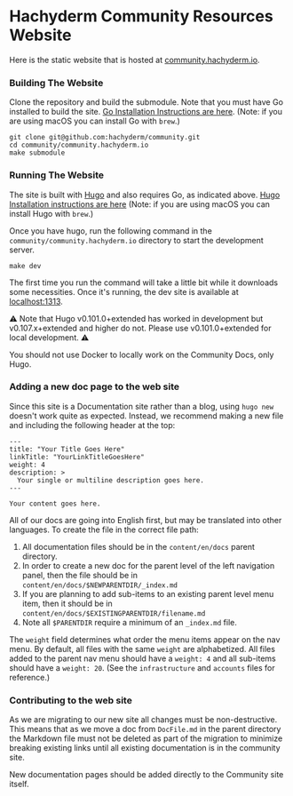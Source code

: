 # Hachyderm Community Resources Website

Here is the static website that is hosted at [community.hachyderm.io](https://community.hachyderm.io).

### Building The Website

Clone the repository and build the submodule. Note that you must have
Go installed to build the site. [Go Installation Instructions are here](https://go.dev/doc/install). (Note: if you are using macOS you can install Go with `brew`.)

```
git clone git@github.com:hachyderm/community.git
cd community/community.hachyderm.io
make submodule
```

### Running The Website

The site is built with [Hugo](https://gohugo.io/) and also requires Go, as indicated above. [Hugo Installation instructions are
here](https://gohugo.io/installation/) (Note: if you
are using macOS you can install Hugo with `brew`.)

Once you have hugo, run the following command in the `community/community.hachyderm.io` directory to start the development server.

```
make dev
```

The first time you run the command will take a little bit while it downloads some necessities. Once it's running, the dev site is available at [localhost:1313](http://localhost:1313/).

⚠️ Note that Hugo v0.101.0+extended has worked in development but
v0.107.x+extended and higher do not. Please use v0.101.0+extended
for local development. ⚠️

You should not use Docker to locally work on the Community Docs,
only Hugo.

### Adding a new doc page to the web site

Since this site is a Documentation site rather than a blog, using
`hugo new` doesn't work quite as expected. Instead, we recommend
making a new file and including the following header at the top:

```
---
title: "Your Title Goes Here"
linkTitle: "YourLinkTitleGoesHere"
weight: 4
description: >
  Your single or multiline description goes here.
---

Your content goes here.
```

All of our docs are going into English first, but may be
translated into other languages. To create the file in the correct
file path:

1. All documentation files should be in the `content/en/docs`
parent directory.
1. In order to create a new doc for the parent level of the
left navigation panel, then the file should be in
`content/en/docs/$NEWPARENTDIR/_index.md`
1. If you are planning to add sub-items to an existing parent
level menu item, then it should be in
`content/en/docs/$EXISTINGPARENTDIR/filename.md`
1. Note all `$PARENTDIR` require a minimum of an `_index.md` file.


The `weight` field determines what order the menu items appear on the
nav menu. By default, all files with the same `weight` are
alphabetized. All files added to the parent nav menu should have a
`weight: 4` and all sub-items should have a `weight: 20`. (See the
`infrastructure` and `accounts` files for reference.)

### Contributing to the web site

As we are migrating to our new site all changes must be
non-destructive. This means that as we move a doc from `DocFile.md`
in the parent directory the Markdown file must not be deleted as
part of the migration to minimize breaking existing links until
all existing documentation is in the community site.

New documentation pages should be added directly to the Community
site itself.
